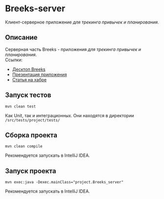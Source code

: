 # Breeks-server
Клиент-серверное приложение *для трекинга привычек и планирования*.
## Описание
Серверная часть Breeks - приложения *для трекинга привычек и планирования*.  
Ссылки:  
* [Десктоп Breeks](https://github.com/BreeksApp/Breeks-desktop)
* [Презентация приложения](https://github.com/BreeksApp/Breeks-presentation)
* [Статья на хабре]()
## Запуск тестов
`mvn clean test`  

Как Unit, так и интеграционных. Они находятся в директории `/src/tests/project/tests/`

## Сборка проекта
`mvn clean compile`  

Рекомендуется запускать в IntelliJ IDEA.

## Запуск проекта
`mvn exec:java -Dexec.mainClass="project.Breeks_server"`  

Рекомендуется запускать в IntelliJ IDEA.
